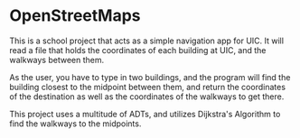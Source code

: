 # OpenStreetMaps
This is a school project that acts as a simple navigation app for UIC.
It will read a file that holds the coordinates of each building at UIC, and the walkways between them.

As the user, you have to type in two buildings, and the program will find the building closest to the 
midpoint between them, and return the coordinates of the destination as well as the coordinates of the
walkways to get there.

This project uses a multitude of ADTs, and utilizes Dijkstra's Algorithm to find the walkways to the
midpoints.
